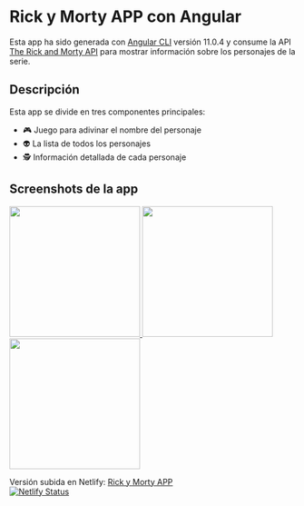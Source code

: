 # Rick y Morty APP con Angular

Esta app ha sido generada con [Angular CLI](https://github.com/angular/angular-cli) versión 11.0.4 y consume la API [The Rick and Morty API](https://rickandmortyapi.com/) para mostrar información sobre los personajes de la serie.

## Descripción

Esta app se divide en tres componentes principales: 
* 🎮 Juego para adivinar el nombre del personaje 
* 👽 La lista de todos los personajes 
* 🕵️ Información detallada de cada personaje

## Screenshots de la app

<a href="https://github.com/mcasal">
  <img height="230em" src="https://user-images.githubusercontent.com/60666104/115677985-52194b80-a351-11eb-8eb2-055656bb2ebb.png"/>
  <img height="230em" src="https://user-images.githubusercontent.com/60666104/115677966-4d549780-a351-11eb-9f4c-d73f8127e9a8.png"/>
  <img height="230em" src="https://user-images.githubusercontent.com/60666104/115677990-52b1e200-a351-11eb-98fd-c7476ef293b5.png"/>
</a>



Versión subida en Netlify: [Rick y Morty APP](mcasal-angular-api.netlify.app)<br/>
[![Netlify Status](https://api.netlify.com/api/v1/badges/55c39d29-79ac-4d18-ac6f-2f873c822136/deploy-status)](https://app.netlify.com/sites/mcasal-angular-api/deploys)
